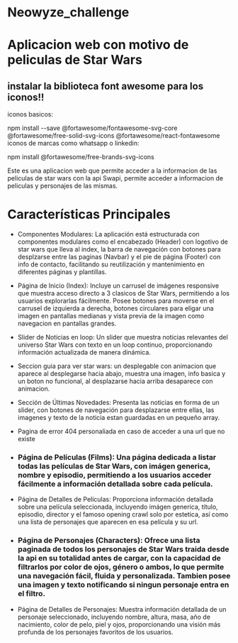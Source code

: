 # Neowyze_challenge
# Aplicacion web con motivo de peliculas de Star Wars

## instalar la biblioteca font awesome para los iconos!!

iconos basicos:

npm install --save @fortawesome/fontawesome-svg-core @fortawesome/free-solid-svg-icons @fortawesome/react-fontawesome
iconos de marcas como whatsapp o linkedin: 

npm install @fortawesome/free-brands-svg-icons

Este es una aplicacion web que permite acceder a la informacion de las peliculas de star wars con la api Swapi, permite acceder a informacion de peliculas y personajes de las mismas.

# Características Principales

- Componentes Modulares: La aplicación está estructurada con componentes modulares como el encabezado (Header) con logotivo de star wars que lleva al index, la barra de navegación con botones para desplzarse entre las paginas (Navbar) y el pie de página (Footer) con info de contacto, facilitando su reutilización y mantenimiento en diferentes páginas y plantillas.

- Página de Inicio (Index): Incluye un carrusel de imágenes responsive que muestra acceso directo a 3 clasicos de Star Wars, permitiendo a los usuarios explorarlas fácilmente.
Posee botones para moverse en el carrusel de izquierda a derecha, botones circulares para eligar una imagen en pantallas medianas y vista previa de la imagen como navegacion en pantallas grandes.

- Slider de Noticias en loop: Un slider que muestra noticias relevantes del universo Star Wars con texto en un loop continuo, proporcionando información actualizada de manera dinámica.

- Seccion guia para ver star wars: un desplegable con animacion que aparece al desplegarse hacia abajo, muestra una imagen, info basica y un boton no funcional, al desplazarse hacia arriba desaparece con animacion.

- Sección de Últimas Novedades: Presenta las noticias en forma de un slider, con botones de navegación para desplazarse entre ellas, las imagenes y texto de la noticia estan guardadas en un pequeño array.

- Pagina de error 404 personaliada en caso de acceder a una url que no existe 

- ### Página de Películas (Films): Una página dedicada a listar todas las películas de Star Wars, con imágen generica, nombre y episodio, permitiendo a los usuarios acceder fácilmente a información detallada sobre cada película.

- Página de Detalles de Películas: Proporciona información detallada sobre una película seleccionada, incluyendo imágen generica, título, episodio, director y el famoso opening crawl solo por estetica, así como una lista de personajes que aparecen en esa película y su url.

- ### Página de Personajes (Characters): Ofrece una lista paginada de todos los personajes de Star Wars traida desde la api en su totalidad antes de cargar, con la capacidad de filtrarlos por color de ojos, género o ambos, lo que permite una navegación fácil, fluida y personalizada. Tambien posee una imagen y texto notificando si ningun personaje entra en el filtro.

- Página de Detalles de Personajes: Muestra información detallada de un personaje seleccionado, incluyendo nombre, altura, masa, año de nacimiento, color de pelo, piel y ojos, proporcionando una visión más profunda de los personajes favoritos de los usuarios.


 